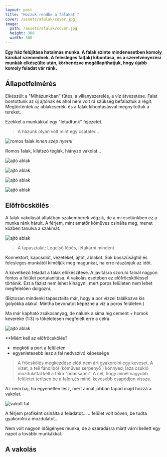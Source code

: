 ```yaml
---
layout: post
title: "Hozzuk rendbe a falakat!"
cover: /assets/afalak/cover.jpg
image:
  path: /assets/afalak/cover.jpg
  height: 300
  width: 300
---
```



**Egy ház felújítása hatalmas munka.  A falak szinte mindenesetben komoly károkat szenvednek. A felesleges fal(ak) kibontása, és a szerelvényezési munkák elkészülte után, körbenézve megállapíthatjuk, hogy újabb komoly feladat vár ránk.**


## Állapotfelmérés


Elkészült a "Miházunkban"  fűtés, a villanyszerelés, a víz átvezetése. Falat bontottunk az új ajtónak és ahol nem volt rá szükség befalaztuk a régit. Megtörténtek az ablakcserék, és a falak kibontásásval megnyitottuk a tereket.  

Ezekkel a munkákkal egy "letudtunk" fejezetet.

> A házunk olyan volt mint egy csatatér...

![romos falak](/assets/afalak/6jav.jpg)
_innen szép nyerni_

Romos falak, kilátszó téglák, hiányzó vakolat... 


![ajtó ablak](/assets/afalak/DSCF0001.JPG)

![ajtó ablak](/assets/afalak/DSCF0005.JPG)

![ajtó ablak](/assets/afalak/DSCF0028.JPG)

![ajtó ablak](/assets/afalak/DSCF0141.JPG)

## Előfröcskölés

A falak vakolását általában szakemberek végzik, de a mi esetünkben ez a munka ránk hárult. A férjem, mint amatőr kőműves csinálta meg, menet közben tanulva a szakmát.


![ajtó ablak](/assets/afalak/DSCF0155.JPG)



> A tapasztalat: Legelső lépés, letakarni mindent. 

Konnektort, kapcsolót, vezetéket, ajtót, ablakot. 
Sok bosszúságtól és felesleges munkától kíméljük meg magunkat, ha erre rászánjuk az időt.


A következő feladat a falak előkészítése. A javításra szoruló falnál nagyon fontos a felület portalanítása. A vakolás esetében ez előfröcsköléssel történik. Ezt a fázist nem lehet kihagyni, mert poros felületen nem lehet megfelelően dolgozni.

(Biztosan mindenki tapasztalta már, hogy a por vízzel találkozva kis golyókká alakul. Mintha bevonatot képezne a víz a poros felületen.) 

Ma már kapható zsákosanyag, de nálunk a sima híg cement + homok keveréke  (1:3) is tökéletesen megfelelt erre a célra.

![ajtó ablak](/assets/afalak/DSCF0155.JPG)




**Miért kell az előfröcskölés? 

* megköti a port a felületen
* egyenletesebb lesz a fal nedvszívó képessége

> A fröcskölés megkezdése előtt nem árt gyakorolni egy keveset. A vizet, a teli fándliból (kőműves serpenyő ) könnyed, laza csukló mozdulattal kell a falra "odacsapni". A cél, hogy minél nagyobb felületet terítsen be a falon,és minél kevesebb csapódjon vissza. 

Az nem baj, ha egyenetlen lesz, mert annál jobban tapad majd hozzá a vakolat.

![vakolt fal](/assets/afalak/DSCF0699.JPG)

A férjem profiként csinálta a feladatot...
...felület volt bőven, be tudta gyakorolni a mozdulatot... 

Nem volt nagyon időigényes munka, de a száradásra miatt várni kellett egy napot a további munkákkal.


## A vakolás


